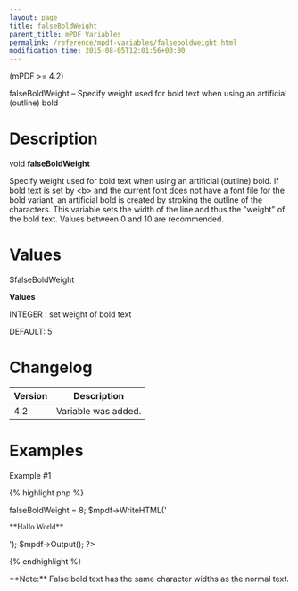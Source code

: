 ```yaml
---
layout: page
title: falseBoldWeight
parent_title: mPDF Variables
permalink: /reference/mpdf-variables/falseboldweight.html
modification_time: 2015-08-05T12:01:56+00:00
---
```


(mPDF >= 4.2)

falseBoldWeight – Specify weight used for bold text when using an artificial (outline) bold

# Description

void **falseBoldWeight**

Specify weight used for bold text when using an artificial (outline) bold. If bold text is set by &lt;b&gt; and the current font does not have a font file for the bold variant, an artificial bold is created by stroking the outline of the characters. This variable sets the width of the line and thus the "weight" of the bold text. Values between 0 and 10 are recommended.

# Values

<span class="parameter">$falseBoldWeight</span><span class="smallblock"></span>

**Values**

<span class="smallblock">INTEGER </span>: set weight of bold text

<span class="smallblock"></span><span class="smallblock">DEFAULT</span>: 5

# Changelog

<table class="table"> <thead>
<tr> <th>Version</th><th>Description</th> </tr>
</thead> <tbody>
<tr>
<td>4.2</td>
<td>Variable was added.</td>
</tr>
</tbody> </table>

# Examples

Example #1

{% highlight php %}
<?php

// Require composer autoload
require_once __DIR__ . '/vendor/autoload.php';

$mpdf = new mPDF();

$mpdf->falseBoldWeight = 8;

$mpdf->WriteHTML('<p style="font-family: mysimplefont">**Hallo World**<p>');

$mpdf->Output();

?>
{% endhighlight %}

<div class="alert alert-info" role="alert">**Note:** False bold text has the same character widths as the normal text.</div>

